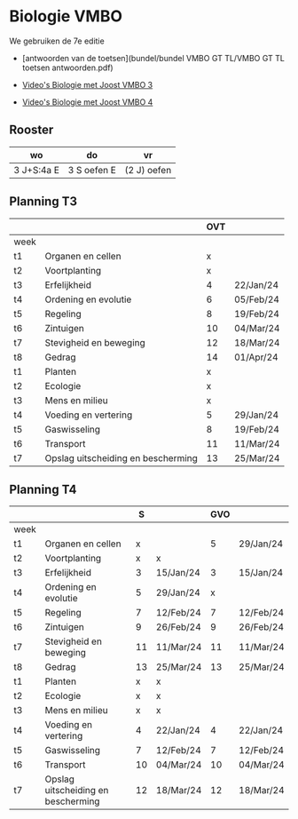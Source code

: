 # Biologie VMBO

We gebruiken de 7e editie

- [antwoorden van de toetsen](bundel/bundel VMBO GT TL/VMBO GT TL toetsen antwoorden.pdf)

- [Video's Biologie met Joost VMBO 3](https://www.biologiemetjoost.nl/kopie-van-leerjaar-1-1)
- [Video's Biologie met Joost VMBO 4](https://www.biologiemetjoost.nl/kopie-van-leerjaar-2)


## Rooster

|wo|do|vr|
|---|---|---|
|3 J+S:4a E| 3 S oefen E | (2 J) oefen |

## Planning T3

|           | | OVT |       |
|-----------|-----------|-------|-------|
| week      |           |       |       |
| t1        | Organen en cellen | x     |       |
| t2        | Voortplanting | x       |       |
| t3        | Erfelijkheid | 4       | 22/Jan/24 |
| t4        | Ordening en evolutie | 6 | 05/Feb/24 |
| t5        | Regeling | 8             | 19/Feb/24 |
| t6        | Zintuigen | 10          | 04/Mar/24 |
| t7        | Stevigheid en beweging | 12 | 18/Mar/24 |
| t8        | Gedrag | 14             | 01/Apr/24 |
| t1        | Planten | x             |       |
| t2        | Ecologie | x            |       |
| t3        | Mens en milieu | x      |       |
| t4        | Voeding en vertering | 5 | 29/Jan/24 |
| t5        | Gaswisseling | 8        | 19/Feb/24 |
| t6        | Transport | 11          | 11/Mar/24 |
| t7        | Opslag uitscheiding en bescherming | 13 | 25/Mar/24 |


## Planning T4

|           | | S |       | GVO |       |
|-----------|-----------|-------|-------|--------|-------|
| week      |           |       |       |        |       |
| t1        | Organen en cellen | x     |       | 5      | 29/Jan/24 |
| t2        | Voortplanting | x     | x     |        |       |
| t3        | Erfelijkheid | 3     | 15/Jan/24 | 3    | 15/Jan/24 |
| t4        | Ordening en evolutie | 5 | 29/Jan/24 | x    |       |
| t5        | Regeling | 7           | 12/Feb/24 | 7   | 12/Feb/24 |
| t6        | Zintuigen | 9          | 26/Feb/24 | 9   | 26/Feb/24 |
| t7        | Stevigheid en beweging | 11 | 11/Mar/24 | 11 | 11/Mar/24 |
| t8        | Gedrag | 13             | 25/Mar/24 | 13 | 25/Mar/24 |
| t1        | Planten | x             | x         |       |       |
| t2        | Ecologie | x            | x         |       |       |
| t3        | Mens en milieu | x       | x         |       |       |
| t4        | Voeding en vertering | 4 | 22/Jan/24 | 4   | 22/Jan/24 |
| t5        | Gaswisseling | 7        | 12/Feb/24 | 7   | 12/Feb/24 |
| t6        | Transport | 10          | 04/Mar/24 | 10  | 04/Mar/24 |
| t7        | Opslag uitscheiding en bescherming | 12 | 18/Mar/24 | 12 | 18/Mar/24 |


<!--
|6 J oefen| 6 J+S: 4a||

## Afspeellijst

- [Afspeellijst Mens en milieu](https://www.youtube.com/watch?v=_um07B8zs7I&list=PLr1tx9agautFWIvgfVWZ_ctnioQeIzW3G)

## Samenvattingen
- [Samenvatting mens en milieu T (tekst)](samenvattingen/tl/T_mensenmilieu.md)
- [Samenvatting mens en milieu T](samenvattingen/tl/T_mensenmilieu.pdf)
- [Samenvatting mens en milieu K](samenvattingen/k/K_mensenmilieu.pdf)

### alle samenvattingen
- [Biologie Kader](samenvattingen/k/SV3K4K.pdf)
- [Biologie Theoretisch](samenvattingen/tl/SV3T4T.pdf)
- -->






